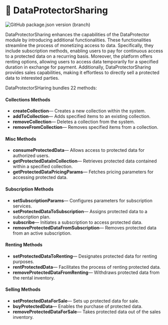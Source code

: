 # 🔐 DataProtectorSharing

![GitHub package.json version (branch)](https://img.shields.io/github/package-json/v/iExecBlockchainComputing/dataprotector-sdk/v2?filename=packages%2Fsdk%2Fpackage.json&color=green)

DataProtectorSharing enhances the capabilities of the DataProtector module by introducing additional functionalities. These functionalities streamline the process of monetizing access to data. Specifically, they include subscription methods, enabling users to pay for continuous access to a protected data on a recurring basis. Moreover, the platform offers renting options, allowing users to access data temporarily for a specified duration in exchange for payment. Additionally, DataProtectorSharing provides sales capabilities, making it effortless to directly sell a protected data to interested parties.

DataProtectorSHaring bundles 22 methods:

#### Collections Methods

- **createCollection**— Creates a new collection within the system.
- **addToCollection**— Adds specified items to an existing collection.
- **removeCollection**— Deletes a collection from the system.
- **removeFromCollection**— Removes specified items from a collection.

#### Misc Methods

- **consumeProtectedData**— Allows access to protected data for authorized users.
- **getProtectedDataInCollection**— Retrieves protected data contained within a specified collection.
- **getProtectedDataPricingParams**— Fetches pricing parameters for accessing protected data.

#### Subscription Methods

- **setSubscriptionParams**— Configures parameters for subscription services.
- **setProtectedDataToSubscription**— Assigns protected data to a subscription plan.
- **subscribe**— Initiates a subscription to access protected data.
- **removeProtectedDataFromSubscription**— Removes protected data from an active subscription.

#### Renting Methods

- **setProtectedDataToRenting**— Designates protected data for renting purposes.
- **rentProtectedData**— Facilitates the process of renting protected data.
- **removeProtectedDataFromRenting**— Withdraws protected data from the rental inventory.

#### Selling Methods

- **setProtectedDataForSale**— Sets up protected data for sale.
- **buyProtectedData**— Enables the purchase of protected data.
- **removeProtectedDataForSale**— Takes protected data out of the sales inventory.
